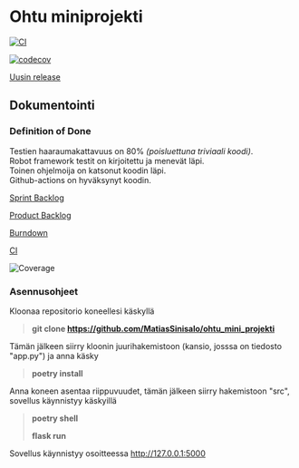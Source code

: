 # Ohtu miniprojekti  
[![CI](https://github.com/MatiasSinisalo/ohtu_mini_projekti/actions/workflows/main.yml/badge.svg)](https://github.com/MatiasSinisalo/ohtu_mini_projekti/actions/workflows/main.yml)

[![codecov](https://codecov.io/gh/MatiasSinisalo/ohtu_mini_projekti/branch/main/graph/badge.svg?token=XP59ESEXZK)](https://codecov.io/gh/MatiasSinisalo/ohtu_mini_projekti)

[Uusin release](https://github.com/MatiasSinisalo/ohtu_mini_projekti/releases
)  
## Dokumentointi  

### Definition of Done  
Testien haaraumakattavuus on 80% *(poisluettuna triviaali koodi)*.  
Robot framework testit on kirjoitettu ja menevät läpi.  
Toinen ohjelmoija on katsonut koodin läpi.  
Github-actions on hyväksynyt koodin.  

[Sprint Backlog](https://docs.google.com/spreadsheets/d/1HfphglHmrU-X_7p_Du5ujbIZPMRQSqTl8imJZZynUK0/edit#gid=0)

[Product Backlog](https://docs.google.com/spreadsheets/d/1R7Q2cNVjgsSZECTlZ_ocQv4pzd5d8XxJI1bs-lg3rlY/edit?usp=sharing)  

[Burndown](https://docs.google.com/spreadsheets/d/1ihpQ4rauSuqUK-_refRsCqEjCJql8XxM8My-ht1BwbY/edit?usp=sharing)  

[CI](https://github.com/MatiasSinisalo/ohtu_mini_projekti/actions/workflows/main.yml)

![Coverage](https://user-images.githubusercontent.com/101999632/205022006-d9e0613a-32c4-4e1d-bde3-68ed13f17ce5.png)

### Asennusohjeet

Kloonaa repositorio koneellesi käskyllä

>**git clone https://github.com/MatiasSinisalo/ohtu_mini_projekti**

Tämän jälkeen siirry kloonin juurihakemistoon (kansio, josssa on tiedosto "app.py") ja anna käsky 

>**poetry install**

Anna koneen asentaa riippuvuudet, tämän jälkeen siirry hakemistoon "src", sovellus käynnistyy käskyillä

>**poetry shell**
>
>**flask run**

Sovellus käynnistyy osoitteessa http://127.0.0.1:5000
